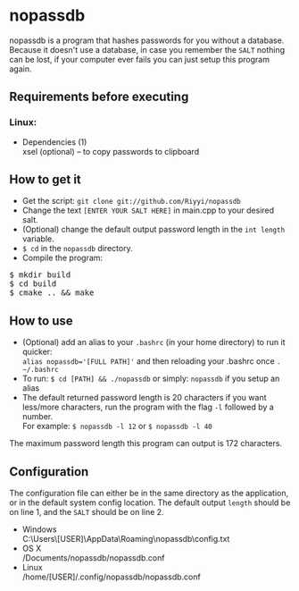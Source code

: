 # nopassdb
nopassdb is a program that hashes passwords for you without a database.<br />
Because it doesn't use a database, in case you remember the `SALT` nothing can be lost, if your computer ever fails you can just setup this program again.

## Requirements before executing
### Linux:
- Dependencies (1)<br />
xsel (optional) – to copy passwords to clipboard

## How to get it
- Get the script: `git clone git://github.com/Riyyi/nopassdb`
- Change the text `[ENTER YOUR SALT HERE]` in main.cpp to your desired salt.
- (Optional) change the default output password length in the `int length` variable.
- `$ cd` in the `nopassdb` directory.
- Compile the program:
<pre>$ mkdir build
$ cd build
$ cmake .. && make</pre>

## How to use
- (Optional) add an alias to your `.bashrc` (in your home directory) to run it quicker: <br />`alias nopassdb='[FULL PATH]'` and then reloading your .bashrc once `. ~/.bashrc`
- To run: `$ cd [PATH] && ./nopassdb` or simply: `nopassdb` if you setup an alias
- The default returned password length is 20 characters if you want less/more characters, run the program with the flag `-l` followed by a number.<br />
For example: `$ nopassdb -l 12` or `$ nopassdb -l 40`

The maximum password length this program can output is 172 characters.

## Configuration
The configuration file can either be in the same directory as the application, or in the default system config location.
The default output `length` should be on line 1, and the `SALT` should be on line 2.

- Windows<br />
C:\Users\\[USER]\AppData\Roaming\nopassdb\config.txt
- OS X<br />
/Documents/nopassdb/nopassdb.conf
- Linux<br />
/home/[USER]/.config/nopassdb/nopassdb.conf
